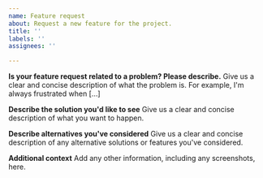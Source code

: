 ```yaml
---
name: Feature request
about: Request a new feature for the project.
title: ''
labels: ''
assignees: ''

---
```


**Is your feature request related to a problem? Please describe.**
Give us a clear and concise description of what the problem is. For example, I'm always frustrated when [...]

**Describe the solution you'd like to see**
Give us a clear and concise description of what you want to happen.

**Describe alternatives you've considered**
Give us a clear and concise description of any alternative solutions or features you've considered.

**Additional context**
Add any other information, including any screenshots, here.
